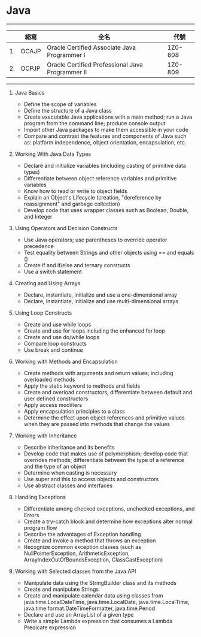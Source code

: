 # Java
---
|  | 縮寫 | 全名 | 代號 |
| -------- | -------- | -------- | -------- | 
| 1. | OCAJP | Oracle Certified Associate Java Programmer I| 1Z0-808 |
| 2. | OCPJP | Oracle Certified Professional Java Programmer II | 1Z0-809 |
---
1. Java Basics
    * Define the scope of variables 
    * Define the structure of a Java class
    * Create executable Java applications with a main method; run a Java program from the command line; produce console output
    * Import other Java packages to make them accessible in your code
    * Compare and contrast the features and components of Java such as: platform independence, object orientation, encapsulation, etc.

2. Working With Java Data Types 
    * Declare and initialize variables (including casting of primitive data types)
    * Differentiate between object reference variables and primitive variables
    * Know how to read or write to object fields
    * Explain an Object's Lifecycle (creation, "dereference by reassignment" and garbage collection)
    * Develop code that uses wrapper classes such as Boolean, Double, and Integer  

3. Using Operators and Decision Constructs
    * Use Java operators; use parentheses to override operator precedence
    * Test equality between Strings and other objects using == and equals ()
    * Create if and if/else and ternary constructs 
    * Use a switch statement 

4. Creating and Using Arrays 
    * Declare, instantiate, initialize and use a one-dimensional array
    * Declare, instantiate, initialize and use multi-dimensional arrays

5. Using Loop Constructs 
    * Create and use while loops
    * Create and use for loops including the enhanced for loop
    * Create and use do/while loops
    * Compare loop constructs
    * Use break and continue  

6. Working with Methods and Encapsulation 
    * Create methods with arguments and return values; including overloaded methods
    * Apply the static keyword to methods and fields  
    * Create and overload constructors; differentiate between default and user defined constructors
    * Apply access modifiers
    * Apply encapsulation principles to a class
    * Determine the effect upon object references and primitive values when they are passed  into methods that change the values

7. Working with Inheritance 
    * Describe inheritance and its benefits
    * Develop code that makes use of polymorphism; develop code that overrides methods;  differentiate between the type of a reference and the type of an object
    * Determine when casting is necessary
    * Use super and this to access objects and constructors
    * Use abstract classes and interfaces

8. Handling Exceptions 
    * Differentiate among checked exceptions, unchecked exceptions, and Errors
    * Create a try-catch block and determine how exceptions alter normal program flow
    * Describe the advantages of Exception handling 
    * Create and invoke a method that throws an exception
    * Recognize common exception classes (such as NullPointerException, ArithmeticException, ArrayIndexOutOfBoundsException, ClassCastException)

9. Working with Selected classes from the Java API 
    *    Manipulate data using the StringBuilder class and its methods
    *    Create and manipulate Strings
    *    Create and manipulate calendar data using classes from java.time.LocalDateTime,  java.time.LocalDate, java.time.LocalTime, java.time.format.DateTimeFormatter, java.time.Period
    *    Declare and use an ArrayList of a given type 
    *    Write a simple Lambda expression that consumes a Lambda Predicate expression